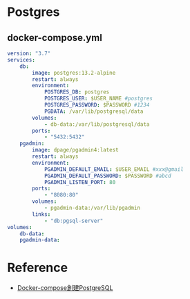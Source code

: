 # Postgres

## docker-compose.yml

```yaml
version: "3.7"
services:
    db:
        image: postgres:13.2-alpine
        restart: always
        environment:
            POSTGRES_DB: postgres
            POSTGRES_USER: $USER_NAME #postgres
            POSTGRES_PASSWORD: $PASSWORD #1234
            PGDATA: /var/lib/postgresql/data
        volumes:
            - db-data:/var/lib/postgresql/data
        ports:
            - "5432:5432"
    pgadmin:
        image: dpage/pgadmin4:latest
        restart: always
        environment:
            PGADMIN_DEFAULT_EMAIL: $USER_EMAIL #xxx@gmail
            PGADMIN_DEFAULT_PASSWORD: $PASSWORD #abcd
            PGADMIN_LISTEN_PORT: 80
        ports:
            - "8080:80"
        volumes:
            - pgadmin-data:/var/lib/pgadmin
        links:
            - "db:pgsql-server"
volumes:
    db-data:
    pgadmin-data:
```

# Reference
- [Docker-compose創建PostgreSQL](https://cde566.medium.com/docker-compose%E5%89%B5%E5%BB%BApostgresql-7f3f9519fa20)
